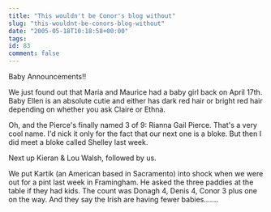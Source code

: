 ```yaml
---
title: "This wouldn't be Conor's blog without"
slug: "this-wouldnt-be-conors-blog-without"
date: "2005-05-18T10:18:58+00:00"
tags:
id: 83
comment: false
---
```


<div style="clear:both;"></div>Baby Announcements!!

We just found out that Maria and Maurice had a baby girl back on April 17th. Baby Ellen is an absolute cutie and either has dark red hair or bright red hair depending on whether you ask Claire or Ethna.

Oh, and the Pierce's finally named 3 of 9: Rianna Gail Pierce. That's a very cool name. I'd nick it only for the fact that our next one is a bloke. But then I did meet a bloke called Shelley last week.

Next up Kieran & Lou Walsh, followed by us.

We put Kartik (an American based in Sacramento) into shock when we were out for a pint last week in Framingham. He asked the three paddies at the table if they had kids. The count was Donagh 4, Denis 4, Conor 3 plus one on the way. And they say the Irish are having fewer babies.......
<div style="clear:both; padding-bottom: 0.25em;"></div>
